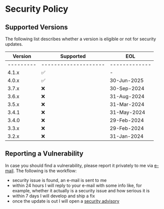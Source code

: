 # Security Policy

## Supported Versions

The following list describes whether a version is eligible or not for security updates.

| Version | Supported          | EOL         |
|---------|--------------------|-------------|
|---------|--------------------|-------------|
| 4.1.x   | :white_check_mark: | -           |
| 4.0.x   | :white_check_mark: | 30-Jun-2025 |
| 3.7.x   | :x:                | 30-Sep-2024 |
| 3.6.x   | :x:                | 31-Aug-2024 |
| 3.5.x   | :x:                | 31-Mar-2024 |
| 3.4.1   | :x:                | 31-May-2024 |
| 3.4.0   | :x:                | 29-Feb-2024 |
| 3.3.x   | :x:                | 29-Feb-2024 |
| 3.2.x   | :x:                | 31-Jan-2024 |

## Reporting a Vulnerability

In case you should find a vulnerability, please report it privately to me via [e-mail](mailto:info@paolostivanin.com).
The following is the workflow:
- security issue is found, an e-mail is sent to me
- within 24 hours I will reply to your e-mail with some info like, for example, whether it actually is a security issue and how serious it is
- within 7 days I will develop and ship a fix
- once the update is out I will open a [security advisory](https://github.com/paolostivanin/OTPClient/security/advisories)
